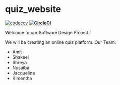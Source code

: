 # quiz_website
[![codecov](https://codecov.io/gh/InnovaTech-21/Quiz_Attempt2/branch/main/graph/badge.svg?token=FMR08S5JD1)](https://codecov.io/gh/InnovaTech-21/Quiz_Attempt2)
**[![CircleCI](https://dl.circleci.com/status-badge/img/gh/InnovaTech-21/Quiz_Attempt2/tree/main.svg?style=svg)](https://dl.circleci.com/status-badge/redirect/gh/InnovaTech-21/Quiz_Attempt2/tree/main)**

Welcome to our Software Design Project ! 

We will be creating an online quiz platform.
Our Team:

- Amit 
- Shakeel
- Shreya
- Nusaiba
- Jacqueline
- Kimentha
